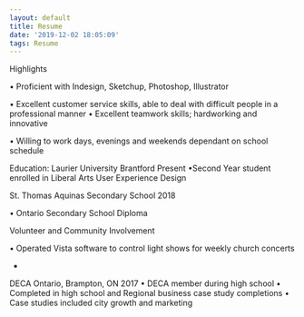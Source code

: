 ```yaml
---
layout: default
title: Resume
date: '2019-12-02 18:05:09'
tags: Resume
---
```



Highlights

• Proficient with Indesign, Sketchup, Photoshop, Illustrator

 • Excellent customer service skills, able to deal with difficult people in a  professional manner  • Excellent teamwork skills; hardworking and innovative  

• Willing to work days, evenings and weekends dependant on school schedule  

 

Education:  Laurier University Brantford Present •Second Year student enrolled in Liberal Arts User Experience Design  

 

St. Thomas Aquinas Secondary School 2018 

• Ontario Secondary School Diploma  

 

Volunteer and Community Involvement 

  • Operated Vista software to control light shows for weekly church concerts  

*  DECA Ontario, Brampton, ON 2017 • DECA member during high school • Completed in high school and Regional business case study completions • Case studies included city growth and marketing
